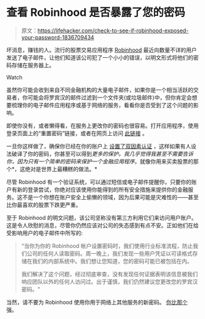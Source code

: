 # 查看 Robinhood 是否暴露了您的密码

> 原文：<https://lifehacker.com/check-to-see-if-robinhood-exposed-your-password-1836709434>

坏消息，赚钱的人。流行的股票交易应用程序 [Robinhood](https://robinhood.com/) 最近向数量不详的用户发送了电子邮件，让他们知道该公司犯了一个小小的错误，以明文形式将他们的密码存储在服务器上。

Watch

虽然你可能会收到来自不同金融机构的大量电子邮件，如果你是一个相当活跃的交易者，你可能会将罗宾汉的邮件过滤到一个文件夹(或垃圾邮件)中，但你肯定会想要梳理你的电子邮件应用程序或基于网络的服务，看看你是否受到了这个问题的影响。

即使你没有，或者懒得看，在服务上更改你的密码也很容易。打开应用程序，使用登录页面上的“重置密码”链接，或者在网页上访问 [此链接](https://signup.robinhood.com/reset_password/) 。

一旦你这样做了，确保你已经在你的账户上 [设置了双因素认证](https://support.robinhood.com/hc/en-us/articles/360001213783) ，这样如果有人设法破译了你的密码，你甚至可以得到*更多的保护。我几乎觉得我甚至不需要告诉你，因为只有一个简单的密码来保护一个金融应用程序*，就像你用来买卖股票的那个*，这绝对是世界上最糟糕的做法。*

尽管 Robinhood 有一个验证系统，可以通过短信或电子邮件提醒你，只要你的账户有新的登录尝试，你绝对应该使用你能得到的所有安全措施来提供你的金融服务。这不是一个你想在账户安全上偷懒的领域，因为后果可能是灾难性的——甚至比你最喜欢的股票下跌更严重。

至于 Robinhood 的明文问题，该公司坚称没有第三方利用它们来访问用户账户。这是令人欣慰的消息，尽管你仍然应该对公司的失态感到有点不安。正如他们在给受影响用户的电子邮件中所写的:

> “当你为你的 Robinhood 帐户设置密码时，我们使用行业标准流程，防止我们公司的任何人读取密码。周一晚上，我们发现一些用户凭证以可读格式存储在我们的内部系统中。我们想让您知道，您的密码可能已被包括在内。
> 
> 我们解决了这个问题，经过彻底审查，没有发现任何证据表明该信息被我们响应团队以外的任何人访问过。出于谨慎，我们仍然建议您更改您的罗宾汉密码。"

当然，请不要为 Robinhood 使用你用于网络上其他服务的新密码。 [你比那个](https://lifehacker.com/instead-of-changing-your-passwords-upgrade-them-1836182279) 强。